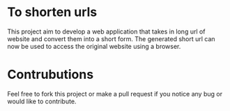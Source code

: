# To shorten urls
This project aim to develop a web application that takes in long url of website and convert them into a short form.
The generated short url can now be used to access the original website using a browser.
# Contrubutions
Feel free to fork this project or make a pull request if you notice any bug or would like to contribute.

